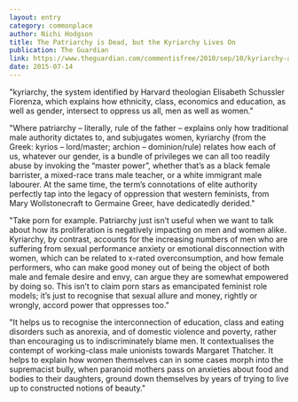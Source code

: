 ```yaml
---
layout: entry
category: commonplace
author: Nichi Hodgson
title: The Patriarchy is Dead, but the Kyriarchy Lives On
publication: The Guardian
link: https://www.theguardian.com/commentisfree/2010/sep/10/kyriarchy-and-patriarchy
date: 2015-07-14
---
```


"kyriarchy, the system identified by Harvard theologian Elisabeth Schussler Fiorenza, which explains how ethnicity, class, economics and education, as well as gender, intersect to oppress us all, men as well as women."

"Where patriarchy – literally, rule of the father – explains only how traditional male authority dictates to, and subjugates women, kyriarchy (from the Greek: kyrios – lord/master; archion – dominion/rule) relates how each of us, whatever our gender, is a bundle of privileges we can all too readily abuse by invoking the “master power”, whether that’s as a black female barrister, a mixed-race trans male teacher, or a white immigrant male labourer. At the same time, the term’s connotations of elite authority perfectly tap into the legacy of oppression that western feminists, from Mary Wollstonecraft to Germaine Greer, have dedicatedly derided."

"Take porn for example. Patriarchy just isn’t useful when we want to talk about how its proliferation is negatively impacting on men and women alike. Kyriarchy, by contrast, accounts for the increasing numbers of men who are suffering from sexual performance anxiety or emotional disconnection with women, which can be related to x-rated overconsumption, and how female performers, who can make good money out of being the object of both male and female desire and envy, can argue they are somewhat empowered by doing so. This isn’t to claim porn stars as emancipated feminist role models; it’s just to recognise that sexual allure and money, rightly or wrongly, accord power that oppresses too."

"It helps us to recognise the interconnection of education, class and eating disorders such as anorexia, and of domestic violence and poverty, rather than encouraging us to indiscriminately blame men. It contextualises the contempt of working-class male unionists towards Margaret Thatcher. It helps to explain how women themselves can in some cases morph into the supremacist bully, when paranoid mothers pass on anxieties about food and bodies to their daughters, ground down themselves by years of trying to live up to constructed notions of beauty."
